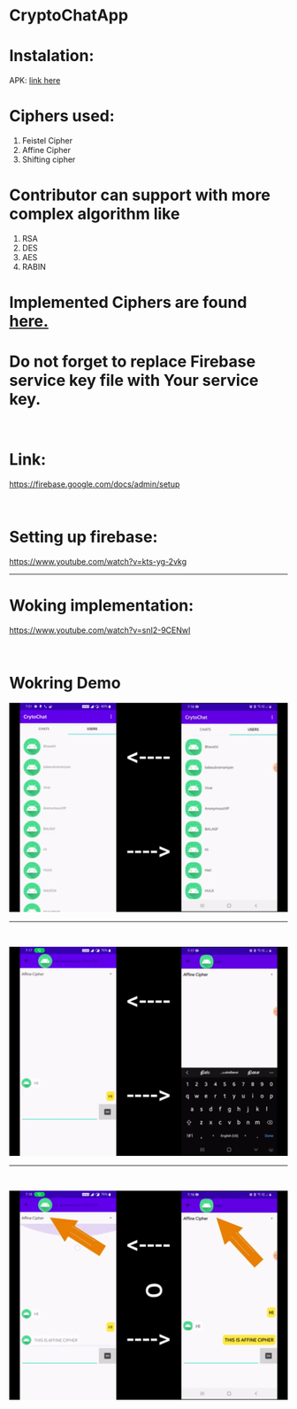 # CryptoChatApp

# Instalation:
APK: [link here](https://github.com/RandomCodersVision/CrytoChatApp/blob/master/app/build/outputs/apk/debug/app-debug.apk)

# Ciphers used:
1. Feistel Cipher
2. Affine Cipher 
3. Shifting cipher

# Contributor can support with more complex algorithm like
1. RSA
2. DES
3. AES
4. RABIN

# Implemented Ciphers are found [here.](https://github.com/RandomCodersVision/CrytoChatApp/tree/master/app/src/main/java/com/example/crytochat/AffineChiper)

# Do not forget to replace Firebase service key file with Your service key.
<br>

# Link: 
https://firebase.google.com/docs/admin/setup

<br>

# Setting up firebase:
https://www.youtube.com/watch?v=kts-yg-2vkg

***

# Woking implementation:

https://www.youtube.com/watch?v=snI2-9CENwI

<br>

# Wokring Demo

![](https://github.com/engineerscodes/JavaWorkSpaceHUB/blob/master/OopsLab/demo3%20(1).gif)

<hr><br>

![](https://github.com/engineerscodes/JavaWorkSpaceHUB/blob/master/OopsLab/demo3%20(2).gif)

<hr><br>

![](https://github.com/engineerscodes/JavaWorkSpaceHUB/blob/master/OopsLab/demo.gif)

